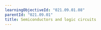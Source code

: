 ```yaml
---
learningObjectiveId: "021.09.01.08"
parentId: "021.09.01"
title: Semiconductors and logic circuits
---
```

